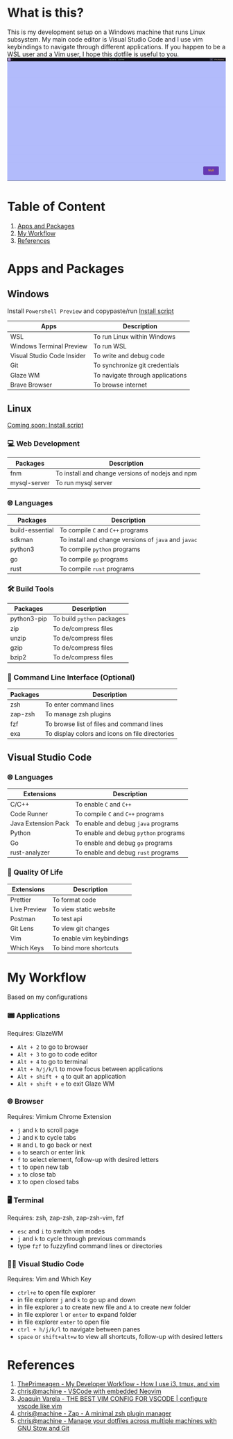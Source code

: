 # What is this?
This is my development setup on a Windows machine that runs Linux subsystem. My main code editor is Visual Studio Code and I use vim keybindings to navigate through different applications. If you happen to be a WSL user and a Vim user, I hope this dotfile is useful to you.
<img src="/assets/workflow-demo.gif" alt="Workflow demonstration gif">
# Table of Content
1. [Apps and Packages](#apps-and-packages)
1. [My Workflow ](#my-workflow)
3. [References](#references)

# Apps and Packages
## Windows
Install `Powershell Preview` and copypaste/run [Install script](/install/windows-install.ps1)

| **Apps**                   | **Description**                        |
|----------------------------|-------------------------               |
| WSL                        | To run Linux within Windows            |
| Windows Terminal Preview   | To run WSL                             |
| Visual Studio Code Insider | To write and debug code                |
| Git                        | To synchronize git credentials         |
| Glaze WM                   | To navigate through applications       |
| Brave Browser              | To browse internet                     |

## Linux
[Coming soon: Install script]()

### 💻 Web Development
| **Packages**  | **Description**                                  |
|-------------- |--------------------------------------------------|
| fnm           | To install and change versions of nodejs and npm   |
| mysql-server  | To run mysql server                              |

### 🌐 Languages
| **Packages**      | **Description**                                      |
|--------------     |------------------------------------------------------|
| build-essential   | To compile `C` and `C++` programs                    |
| sdkman            | To install and change versions of `java` and `javac` |
| python3           | To compile `python` programs                         |
| go                | To compile `go` programs                             |
| rust              | To compile `rust` programs                           |

### 🛠️ Build Tools
| **Packages**      | **Description**            |
|-----------------  |--------------------------  |
| python3-pip       | To build `python` packages |
| zip               | To de/compress files       |
| unzip             | To de/compress files       |
| gzip              | To de/compress files       |
| bzip2             | To de/compress files       |

### 🤖 Command Line Interface (Optional)
| **Packages** | **Description**                                 |
|--------------|-------------------------------------------------|
| zsh          | To enter command lines                          |
| zap-zsh      | To manage zsh plugins                           |
| fzf          | To browse list of files and command lines       |
| exa          | To display colors and icons on file directories |

## Visual Studio Code

### 🌐 Languages
| **Extensions**      | **Description**                         |
|---------------------|-------------------------------------    | 
| C/C++               | To enable `C` and `C++`                 |
| Code Runner         | To compile `C` and `C++` programs       |
| Java Extension Pack | To enable and debug `java` programs     |
| Python              | To enable and debug `python` programs   |
| Go                  | To enable and debug `go` programs       |
| rust-analyzer       | To enable and debug `rust` programs       |

### 🌿 Quality Of Life
| **Extensions** | **Description**            |
|----------------|------------------------    |
| Prettier       | To format code             |
| Live Preview   | To view static website     |
| Postman        | To test api                |
| Git Lens       | To view git changes        |
| Vim            | To enable vim keybindings  |
| Which Keys     | To bind more shortcuts     |

# My Workflow
Based on my configurations

### 📟 Applications 
Requires: GlazeWM
- `Alt + 2` to go to browser
- `Alt + 3` to go to code editor
- `Alt + 4` to go to terminal
- `Alt + h/j/k/l` to move focus between applications
- `Alt + shift + q` to quit an application
- `Alt + shift + e` to exit Glaze WM

### 🌐 Browser
Requires: Vimium Chrome Extension
- `j` and `k` to scroll page
- `J` and `K` to cycle tabs
- `H` and `L` to go back or next
- `o` to search or enter link
- `f` to select element, follow-up with desired letters
- `t` to open new tab
- `x` to close tab
- `X` to open closed tabs

### 🖥️ Terminal
Requires: zsh, zap-zsh, zap-zsh-vim, fzf
- `esc` and `i` to switch vim modes
- `j` and `k` to cycle through previous commands
- type `fzf` to fuzzyfind command lines or directories

### 👨‍💻 Visual Studio Code
Requires: Vim and Which Key
- `ctrl+e` to open file explorer
- in file explorer `j` and `k` to go up and down
- in file explorer `a` to create new file and `A` to create new folder
- in file explorer `l` or `enter` to expand folder
- in file explorer `enter` to open file
- `ctrl + h/j/k/l` to navigate between panes
- `space` or `shift+alt+w` to view all shortcuts, follow-up with desired letters

# References
1. [ThePrimeagen - My Developer Workflow - How I use i3, tmux, and vim](https://www.youtube.com/watch?v=bdumjiHabhQ)
1. [chris@machine - VSCode with embedded Neovim](https://www.youtube.com/watch?v=g4dXZ0RQWdw)
1. [Joaquin Varela - THE BEST VIM CONFIG FOR VSCODE | configure vscode like vim](https://www.youtube.com/watch?v=Vkm4bc2Y0AA&t=215s)
1. [chris@machine - Zap - A minimal zsh plugin manager](https://www.youtube.com/watch?v=LhDMw6n3GI4&t=253s)
1. [chris@machine - Manage your dotfiles across multiple machines with GNU Stow and Git](https://www.youtube.com/watch?v=90xMTKml9O0&t=616s)
